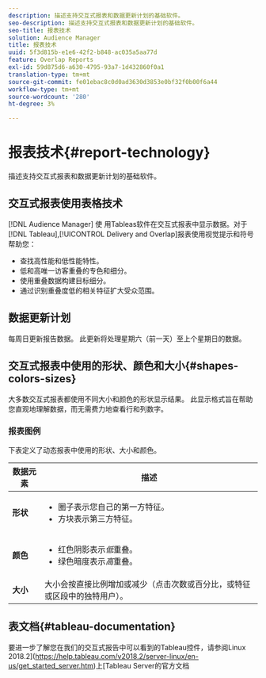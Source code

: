 ```yaml
---
description: 描述支持交互式报表和数据更新计划的基础软件。
seo-description: 描述支持交互式报表和数据更新计划的基础软件。
seo-title: 报表技术
solution: Audience Manager
title: 报表技术
uuid: 5f3d815b-e1e6-42f2-b848-ac035a5aa77d
feature: Overlap Reports
exl-id: 59d875d6-a630-4795-93a7-1d432860f0a1
translation-type: tm+mt
source-git-commit: fe01ebac8c0d0ad3630d3853e0bf32f0b00f6a44
workflow-type: tm+mt
source-wordcount: '280'
ht-degree: 3%

---
```


# 报表技术{#report-technology}

描述支持交互式报表和数据更新计划的基础软件。

<!-- 

c_report_technology.xml

 -->

## 交互式报表使用表格技术

[!DNL Audience Manager] 使 [](https://www.tableausoftware.com/) 用Tableas软件在交互式报表中显示数据。对于[!DNL Tableau],[!UICONTROL Delivery and Overlap]报表使用视觉提示和符号帮助您：

* 查找高性能和低性能特性。
* 低和高唯一访客重叠的专色和细分。
* 使用重叠数据构建目标细分。
* 通过识别重叠度低的相关特征扩大受众范围。

## 数据更新计划

每周日更新报告数据。 此更新将处理星期六（前一天）至上个星期日的数据。

## 交互式报表中使用的形状、颜色和大小{#shapes-colors-sizes}

大多数交互式报表都使用不同大小和颜色的形状显示结果。 此显示格式旨在帮助您直观地理解数据，而无需费力地查看行和列数字。

<!-- 

r_legend.xml

 -->

### 报表图例

下表定义了动态报表中使用的形状、大小和颜色。

<table id="table_EC180A96E3784FC6B81FCFB546C4A3FA"> 
 <thead> 
  <tr> 
   <th colname="col1" class="entry"> 数据元素 </th> 
   <th colname="col2" class="entry"> 描述 </th> 
  </tr> 
 </thead>
 <tbody> 
  <tr> 
   <td colname="col1"> <b>形状</b> </td> 
   <td colname="col2"> 
    <ul id="ul_076773ABD0BB4CE6834ACFA8B3D6AC2E"> 
     <li id="li_BBAB37A6EC1549B48C0E4D3BFAF7062C">圈子表示您自己的第一方特征。 </li> 
     <li id="li_371331AE984A4A999CE0596EA13987E0">方块表示第三方特征。 </li> 
    </ul> </td> 
  </tr> 
  <tr> 
   <td colname="col1"> <b>颜色</b> </td> 
   <td colname="col2"> 
    <ul id="ul_F5D243297F0C4E5A8EDCBD28A548869E"> 
     <li id="li_332EB873A35440E6BB6093E36A0FAC3D">红色阴影表示<i>低</i>重叠。 </li> 
     <li id="li_29DFDB1218DF4069B5DCFF841D48EF56">绿色暗度表示<i>高</i>重叠。 </li> 
    </ul> </td> 
  </tr> 
  <tr> 
   <td colname="col1"> <b>大小</b> </td> 
   <td colname="col2"> 大小会按直接比例增加或减少（点击次数或百分比，或特征或区段中的独特用户）。 </td> 
  </tr> 
 </tbody> 
</table>

## 表文档{#tableau-documentation}

要进一步了解您在我们的交互式报告中可以看到的Tableau控件，请参阅Linux 2018.2](https://help.tableau.com/v2018.2/server-linux/en-us/get_started_server.htm)上[Tableau Server的官方文档
